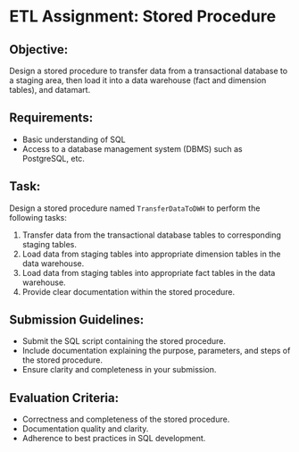 # ETL Assignment: Stored Procedure

## Objective:
Design a stored procedure to transfer data from a transactional database to a staging area, then load it into a data warehouse (fact and dimension tables), and datamart.

## Requirements:
- Basic understanding of SQL
- Access to a database management system (DBMS) such as PostgreSQL, etc.

## Task:
Design a stored procedure named `TransferDataToDWH` to perform the following tasks:
1. Transfer data from the transactional database tables to corresponding staging tables.
2. Load data from staging tables into appropriate dimension tables in the data warehouse.
3. Load data from staging tables into appropriate fact tables in the data warehouse.
5. Provide clear documentation within the stored procedure.

## Submission Guidelines:
- Submit the SQL script containing the stored procedure.
- Include documentation explaining the purpose, parameters, and steps of the stored procedure.
- Ensure clarity and completeness in your submission.

## Evaluation Criteria:
- Correctness and completeness of the stored procedure.
- Documentation quality and clarity.
- Adherence to best practices in SQL development.
